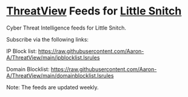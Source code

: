 # [ThreatView](https://threatview.io) Feeds for [Little Snitch](https://www.obdev.at/products/littlesnitch/index.html)
Cyber Threat Intelligence feeds for Little Snitch.

Subscribe via the following links: 

IP Block list: https://raw.githubusercontent.com/Aaron-A/ThreatView/main/ipblocklist.lsrules

Domain Blocklist: https://raw.githubusercontent.com/Aaron-A/ThreatView/main/domainblocklist.lsrules


Note: The feeds are updated weekly. 
